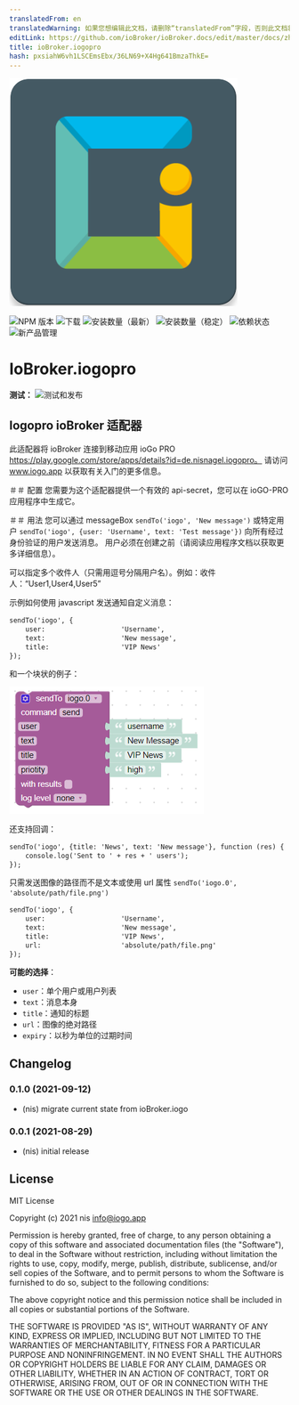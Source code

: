 ```yaml
---
translatedFrom: en
translatedWarning: 如果您想编辑此文档，请删除“translatedFrom”字段，否则此文档将再次自动翻译
editLink: https://github.com/ioBroker/ioBroker.docs/edit/master/docs/zh-cn/adapterref/iobroker.iogopro/README.md
title: ioBroker.iogopro
hash: pxsiahW6vh1LSCEmsEbx/36LN69+X4Hg641BmzaThkE=
---
```

![标识](../../../en/adapterref/iobroker.iogopro/admin/iogopro.png)

![NPM 版本](https://img.shields.io/npm/v/iobroker.iogopro.svg)
![下载](https://img.shields.io/npm/dm/iobroker.iogopro.svg)
![安装数量（最新）](https://iobroker.live/badges/iogopro-installed.svg)
![安装数量（稳定）](https://iobroker.live/badges/iogopro-stable.svg)
![依赖状态](https://img.shields.io/david/nisiode/iobroker.iogopro.svg)
![新产品管理](https://nodei.co/npm/iobroker.iogopro.png?downloads=true)

# IoBroker.iogopro
**测试：** ![测试和发布](https://github.com/nisiode/ioBroker.iogopro/workflows/Test%20and%20Release/badge.svg)

## Iogopro ioBroker 适配器
此适配器将 ioBroker 连接到移动应用 ioGo PRO https://play.google.com/store/apps/details?id=de.nisnagel.iogopro。
请访问 www.iogo.app 以获取有关入门的更多信息。

＃＃ 配置
您需要为这个适配器提供一个有效的 api-secret，您可以在 ioGO-PRO 应用程序中生成它。

＃＃ 用法
您可以通过 messageBox `sendTo('iogo', 'New message')` 或特定用户 `sendTo('iogo', {user: 'Username', text: 'Test message'})` 向所有经过身份验证的用户发送消息。
用户必须在创建之前（请阅读应用程序文档以获取更多详细信息）。

可以指定多个收件人（只需用逗号分隔用户名）。例如：收件人：“User1,User4,User5”

示例如何使用 javascript 发送通知自定义消息：

```
sendTo('iogo', {
    user:                   'Username',
    text:                   'New message',
    title:                  'VIP News'
});
```

和一个块状的例子：

![块状](../../../en/adapterref/iobroker.iogopro/img/blockly.png)

还支持回调：

```
sendTo('iogo', {title: 'News', text: 'New message'}, function (res) {
    console.log('Sent to ' + res + ' users');
});
```

只需发送图像的路径而不是文本或使用 url 属性 `sendTo('iogo.0', 'absolute/path/file.png')`

```
sendTo('iogo', {
    user:                   'Username',
    text:                   'New message',
    title:                  'VIP News',
    url:                    'absolute/path/file.png'
});
```

**可能的选择**：

- `user`：单个用户或用户列表
- `text`：消息本身
- `title`：通知的标题
- `url`：图像的绝对路径
- `expiry`：以秒为单位的过期时间

## Changelog
<!--
	Placeholder for the next version (at the beginning of the line):
	### **WORK IN PROGRESS**
-->

### 0.1.0 (2021-09-12)
* (nis) migrate current state from ioBroker.iogo

### 0.0.1 (2021-08-29)
* (nis) initial release

## License
MIT License

Copyright (c) 2021 nis <info@iogo.app>

Permission is hereby granted, free of charge, to any person obtaining a copy
of this software and associated documentation files (the "Software"), to deal
in the Software without restriction, including without limitation the rights
to use, copy, modify, merge, publish, distribute, sublicense, and/or sell
copies of the Software, and to permit persons to whom the Software is
furnished to do so, subject to the following conditions:

The above copyright notice and this permission notice shall be included in all
copies or substantial portions of the Software.

THE SOFTWARE IS PROVIDED "AS IS", WITHOUT WARRANTY OF ANY KIND, EXPRESS OR
IMPLIED, INCLUDING BUT NOT LIMITED TO THE WARRANTIES OF MERCHANTABILITY,
FITNESS FOR A PARTICULAR PURPOSE AND NONINFRINGEMENT. IN NO EVENT SHALL THE
AUTHORS OR COPYRIGHT HOLDERS BE LIABLE FOR ANY CLAIM, DAMAGES OR OTHER
LIABILITY, WHETHER IN AN ACTION OF CONTRACT, TORT OR OTHERWISE, ARISING FROM,
OUT OF OR IN CONNECTION WITH THE SOFTWARE OR THE USE OR OTHER DEALINGS IN THE
SOFTWARE.